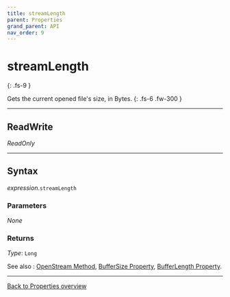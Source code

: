```yaml
---
title: streamLength
parent: Properties
grand_parent: API
nav_order: 9
---
```


# streamLength
{: .fs-9 }

Gets the current opened file's size, in Bytes.
{: .fs-6 .fw-300 }

---

## ReadWrite

_ReadOnly_

---

## Syntax

*expression*.`streamLength`

### Parameters

_None_

### Returns

*Type*: `Long`

See also
: [OpenStream Method](https://ws-garcia.github.io/ECPTextStream/api/methods/openstream.html), [BufferSize Property](https://ws-garcia.github.io/ECPTextStream/api/properties/buffersize.html), [BufferLength Property](https://ws-garcia.github.io/ECPTextStream/api/properties/bufferlength.html).

---

[Back to Properties overview](https://ws-garcia.github.io/ECPTextStream/api/properties/)